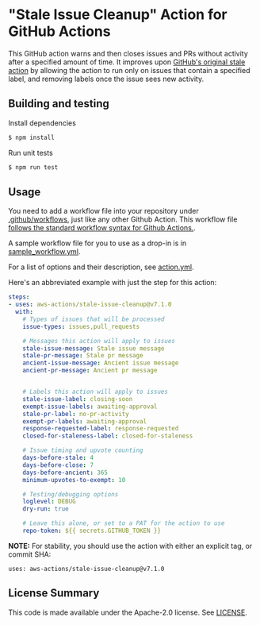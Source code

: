 # "Stale Issue Cleanup" Action for GitHub Actions

This GitHub action warns and then closes issues and PRs without activity
after a specified amount of time. It improves upon [GitHub's original
stale action](https://github.com/actions/stale) by allowing the action 
to run only on issues that contain a specified label, and removing labels
once the issue sees new activity.

## Building and testing

Install dependencies
```bash
$ npm install
```

Run unit tests
```bash
$ npm run test
```

## Usage

You need to add a workflow file into your repository under
[.github/workflows](./.github/workflows), just like any other Github Action.
This workflow file [follows the standard workflow syntax for Github Actions.](https://help.github.com/en/actions/reference/workflow-syntax-for-github-actions).

A sample workflow file for you to use as a drop-in is in [sample_workflow.yml](./sample_workflow.yml).

For a list of options and their description, see [action.yml](./action.yml).

Here's an abbreviated example with just the step for this action:

```yaml
steps:
- uses: aws-actions/stale-issue-cleanup@v7.1.0
  with:
    # Types of issues that will be processed
    issue-types: issues,pull_requests

    # Messages this action will apply to issues
    stale-issue-message: Stale issue message
    stale-pr-message: Stale pr message
    ancient-issue-message: Ancient issue message
    ancient-pr-message: Ancient pr message


    # Labels this action will apply to issues
    stale-issue-label: closing-soon
    exempt-issue-labels: awaiting-approval
    stale-pr-label: no-pr-activity
    exempt-pr-labels: awaiting-approval
    response-requested-label: response-requested
    closed-for-staleness-label: closed-for-staleness

    # Issue timing and upvote counting
    days-before-stale: 4
    days-before-close: 7
    days-before-ancient: 365
    minimum-upvotes-to-exempt: 10

    # Testing/debugging options
    loglevel: DEBUG
    dry-run: true

    # Leave this alone, or set to a PAT for the action to use
    repo-token: ${{ secrets.GITHUB_TOKEN }}
```

**NOTE:** For stability, you should use the action with either an
explicit tag, or commit SHA:

`uses: aws-actions/stale-issue-cleanup@v7.1.0` 

## License Summary

This code is made available under the Apache-2.0 license.
See [LICENSE](./LICENSE).
